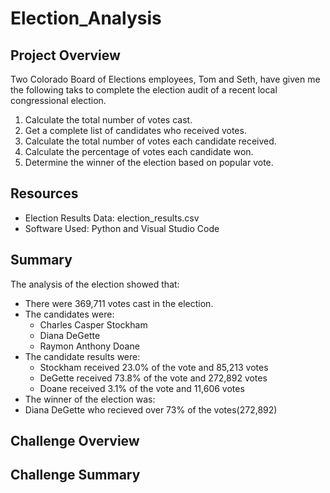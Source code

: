 # Election_Analysis

## Project Overview
Two Colorado Board of Elections employees, Tom and Seth, have given me the following taks to complete the election audit of a recent local congressional election. 

1. Calculate the total number of votes cast.
2. Get a complete list of candidates who received votes.
3. Calculate the total number of votes each candidate received.
4. Calculate the percentage of votes each candidate won.
5. Determine the winner of the election based on popular vote.

## Resources
- Election Results Data: election_results.csv
- Software Used: Python and Visual Studio Code

## Summary
The analysis of the election showed that:
- There were 369,711 votes cast in the election.
- The candidates were:
  - Charles Casper Stockham
  - Diana DeGette
  - Raymon Anthony Doane
- The candidate results were:
  -   Stockham received 23.0% of the vote and 85,213 votes
  -   DeGette received 73.8% of the vote and 272,892 votes
  -   Doane received 3.1% of the vote and 11,606 votes
 - The winner of the election was:
  - Diana DeGette who recieved over 73% of the votes(272,892)

## Challenge Overview

## Challenge Summary
